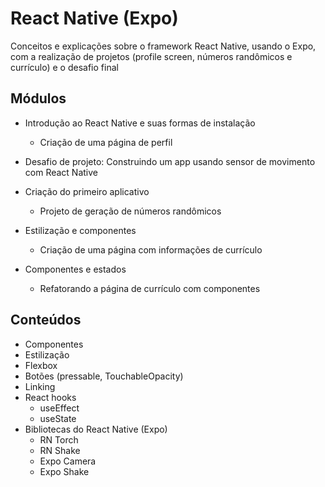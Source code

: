 # React Native (Expo)

Conceitos e explicações sobre o framework React Native, usando o Expo, com a realização de projetos (profile screen, números randômicos e currículo) e o desafio final

## Módulos 
  - Introdução ao React Native e suas formas de instalação
    - Criação de uma página de perfil

  - Desafio de projeto: Construindo um app usando sensor de movimento com React Native

  - Criação do primeiro aplicativo
    - Projeto de geração de números randômicos
  - Estilização e componentes
    - Criação de uma página com informações de currículo
  - Componentes e estados
    - Refatorando a página de currículo com componentes

## Conteúdos
  - Componentes
  - Estilização
  - Flexbox
  - Botões (pressable, TouchableOpacity)
  - Linking
  - React hooks
    - useEffect
    - useState
  - Bibliotecas do React Native (Expo)
    - RN Torch
    - RN Shake
    - Expo Camera
    - Expo Shake
